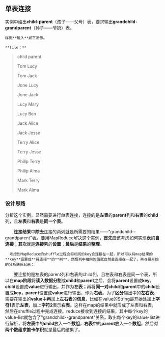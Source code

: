 ## 单表连接

 实例中给出**child-parent**（孩子——父母）表，要求输出**grandchild-grandparent**（孙子——爷奶）表。

    样例**输入**如下所示。

    **file：**

> child        parent
>
> Tom        Lucy
>
> Tom        Jack
>
> Jone        Lucy
>
> Jone        Jack
>
> Lucy        Mary
>
> Lucy        Ben
>
> Jack        Alice
>
> Jack        Jesse
>
> Terry        Alice
>
> Terry        Jesse
>
> Philip        Terry
>
> Philip        Alma
>
> Mark        Terry
>
> Mark        Alma



### 设计思路

 分析这个实例，显然需要进行单表连接，连接的是**左表**的**parent**列和**右表**的**child**列，且**左表**和**右表**是**同一个表**。

　　**连接结果**中**除去**连接的两列就是所需要的结果——"grandchild--grandparent"表。要用MapReduce解决这个实例，**首先**应该考虑如何实现**表**的**自连接**；**其次**就是**连接列**的**设置**；**最后**是**结果**的**整理**。

      考虑到MapReduce的shuffle过程会将相同的key会连接在一起，所以可以将map结果的**key**设置成**待连接**的**列**，然后列中相同的值就自然会连接在一起了。再与最开始的分析联系起来：

　　要连接的是左表的parent列和右表的child列，且左表和右表是同一个表，所以在**map阶段**将**读入数据分割**成**child**和**parent**之后，会将**parent**设置成**key**，**child**设置成**value**进行输出，并作为**左表**；再将**同一对child**和**parent**中的**child**设置成**key**，**parent**设置成**value**进行输出，作为**右表**。为了**区分**输出中的**左右表**，需要在输出的**value**中**再**加上**左右表**的**信息**，比如在value的String最开始处加上**字符1**表示**左表**，加上**字符2**表示**右表**。这样在map的结果中就形成了左表和右表，然后在shuffle过程中完成连接。reduce接收到连接的结果，其中每个key的value-list就包含了"grandchild--grandparent"关系。取出每个key的value-list进行解析，将**左表**中的**child**放入一个**数组**，**右表**中的**parent**放入一个**数组**，然后对**两个数组求笛卡尔积**就是最后的结果了。